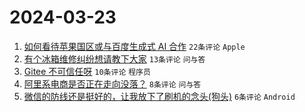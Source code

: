 # 2024-03-23

1. [如何看待苹果国区或与百度生成式 AI 合作](https://www.v2ex.com/t/1026254) `22条评论` `Apple`
1. [有个冰箱维修纠纷想请教下大家](https://www.v2ex.com/t/1026260) `13条评论` `问与答`
1. [Gitee 不可信任呀](https://www.v2ex.com/t/1026261) `10条评论` `程序员`
1. [阿里系电商是否正在走向没落？](https://www.v2ex.com/t/1026269) `8条评论` `问与答`
1. [微信的防线还是挺好的，让我放下了刷机的念头(狗头)](https://www.v2ex.com/t/1026262) `6条评论` `Android`
